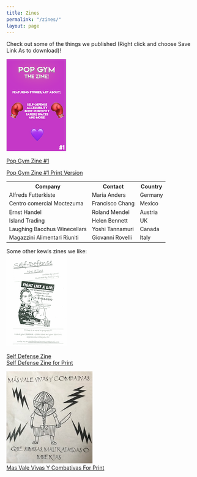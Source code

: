```yaml
---
title: Zines
permalink: "/zines/"
layout: page
---
```


Check out some of the things we published (Right click and choose Save Link As to download)!

![Pop Gym Zine 1](/assets/zine.png)

[Pop Gym Zine #1](../assets/zinesit.pdf "Pop Gym Zine #1")

[Pop Gym Zine #1 Print Version](../assets/zineprint.pdf "Pop Gym Zine #1 for Print")

<table>  <tr>    <th>Company</th>    <th>Contact</th>    <th>Country</th>  </tr>  <tr>    <td>Alfreds Futterkiste</td>    <td>Maria Anders</td>    <td>Germany</td>  </tr>  <tr>    <td>Centro comercial Moctezuma</td>    <td>Francisco Chang</td>    <td>Mexico</td>  </tr>  <tr>    <td>Ernst Handel</td>    <td>Roland Mendel</td>    <td>Austria</td>  </tr>  <tr>    <td>Island Trading</td>    <td>Helen Bennett</td>    <td>UK</td>  </tr>  <tr>    <td>Laughing Bacchus Winecellars</td>    <td>Yoshi Tannamuri</td>    <td>Canada</td>  </tr>  <tr>    <td>Magazzini Alimentari Riuniti</td>    <td>Giovanni Rovelli</td>    <td>Italy</td>  </tr></table>

<div class="header">
    Some other kewls zines we like:
</div> 
<div class="wrapper">
    <div class="left">
	    <img src="/assets/wsdzine.png" alt="Self Defense, The Zine"><br>
       
<a href="https://ln.sync.com/dl/608a08ff0/wj8zdimj-byf3dk7v-m7umfuk8-kt458kiw">Self Defense Zine</a><br>
<a href="/assets/WSDZine.pdf">Self Defense Zine for Print</a> 
</div>
    <div class="right">
	 <img src="/assets/fanzineaf.JPG" alt="Mas Vale Vivas Y Combativas"><br>
	<a href="/assets/FanzineAF.pdf">Mas Vale Vivas Y Combativas For Print</a>
    </div>  	       
</div>


